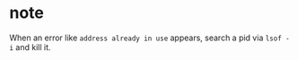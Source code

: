 # note
When an error like `address already in use` appears, search a pid via `lsof -i` and kill it. 
